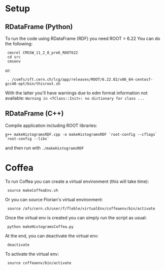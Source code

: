 # Setup

## RDataFrame (Python)

To run the code using RDataFrame (RDF) you need ROOT > 6.22
You can do the following:

```
 cmsrel CMSSW_11_2_0_pre6_ROOT622
 cd src
 cmsenv
```

or:

```
 . /cvmfs/sft.cern.ch/lcg/app/releases/ROOT/6.22.02/x86_64-centos7-gcc48-opt/bin/thisroot.sh
```

With the latter you'll have warnings due to edm format information not available:
`Warning in <TClass::Init>: no dictionary for class ...`


## RDataFrame (C++)

Compile application including ROOT libraries:

```
g++ makeHistogramsRDF.cpp -o makeHistogramsRDF `root-config --cflags` `root-config --libs`
```

and then run with `./makeHistogramsRDF`


# Coffea

To run Coffea you can create a virtual environment (this will take time):

```
 source makeCoffeaEnv.sh
```

Or you can source Florian's virtual environment:

```
 source /afs/cern.ch/user/f/fleble/virtualEnv/coffeaenv/bin/activate
```


Once the virtual env is created you can simply run the script as usual:

```
 python makeHistogramsCoffea.py
```

At the end, you can deactivate the virtual env:

```
 deactivate
```

To activate the virtual env:

```
 source coffeaenv/bin/activate
```

